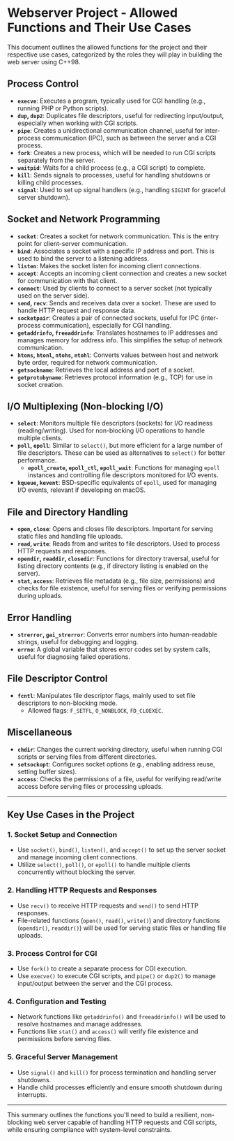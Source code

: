 # Webserver Project - Allowed Functions and Their Use Cases

This document outlines the allowed functions for the project and their respective use cases, categorized by the roles they will play in building the web server using C++98.

## Process Control

- **`execve`**: Executes a program, typically used for CGI handling (e.g., running PHP or Python scripts).
- **`dup`, `dup2`**: Duplicates file descriptors, useful for redirecting input/output, especially when working with CGI scripts.
- **`pipe`**: Creates a unidirectional communication channel, useful for inter-process communication (IPC), such as between the server and a CGI process.
- **`fork`**: Creates a new process, which will be needed to run CGI scripts separately from the server.
- **`waitpid`**: Waits for a child process (e.g., a CGI script) to complete.
- **`kill`**: Sends signals to processes, useful for handling shutdowns or killing child processes.
- **`signal`**: Used to set up signal handlers (e.g., handling `SIGINT` for graceful server shutdown).

## Socket and Network Programming

- **`socket`**: Creates a socket for network communication. This is the entry point for client-server communication.
- **`bind`**: Associates a socket with a specific IP address and port. This is used to bind the server to a listening address.
- **`listen`**: Makes the socket listen for incoming client connections.
- **`accept`**: Accepts an incoming client connection and creates a new socket for communication with that client.
- **`connect`**: Used by clients to connect to a server socket (not typically used on the server side).
- **`send`, `recv`**: Sends and receives data over a socket. These are used to handle HTTP request and response data.
- **`socketpair`**: Creates a pair of connected sockets, useful for IPC (inter-process communication), especially for CGI handling.
- **`getaddrinfo`, `freeaddrinfo`**: Translates hostnames to IP addresses and manages memory for address info. This simplifies the setup of network communication.
- **`htons`, `htonl`, `ntohs`, `ntohl`**: Converts values between host and network byte order, required for network communication.
- **`getsockname`**: Retrieves the local address and port of a socket.
- **`getprotobyname`**: Retrieves protocol information (e.g., TCP) for use in socket creation.

## I/O Multiplexing (Non-blocking I/O)

- **`select`**: Monitors multiple file descriptors (sockets) for I/O readiness (reading/writing). Used for non-blocking I/O operations to handle multiple clients.
- **`poll`, `epoll`**: Similar to `select()`, but more efficient for a large number of file descriptors. These can be used as alternatives to `select()` for better performance.
  - **`epoll_create`, `epoll_ctl`, `epoll_wait`**: Functions for managing `epoll` instances and controlling file descriptors monitored for I/O events.
- **`kqueue`, `kevent`**: BSD-specific equivalents of `epoll`, used for managing I/O events, relevant if developing on macOS.

## File and Directory Handling

- **`open`, `close`**: Opens and closes file descriptors. Important for serving static files and handling file uploads.
- **`read`, `write`**: Reads from and writes to file descriptors. Used to process HTTP requests and responses.
- **`opendir`, `readdir`, `closedir`**: Functions for directory traversal, useful for listing directory contents (e.g., if directory listing is enabled on the server).
- **`stat`, `access`**: Retrieves file metadata (e.g., file size, permissions) and checks for file existence, useful for serving files or verifying permissions during uploads.

## Error Handling

- **`strerror`, `gai_strerror`**: Converts error numbers into human-readable strings, useful for debugging and logging.
- **`errno`**: A global variable that stores error codes set by system calls, useful for diagnosing failed operations.

## File Descriptor Control

- **`fcntl`**: Manipulates file descriptor flags, mainly used to set file descriptors to non-blocking mode.
  - Allowed flags: `F_SETFL`, `O_NONBLOCK`, `FD_CLOEXEC`.

## Miscellaneous

- **`chdir`**: Changes the current working directory, useful when running CGI scripts or serving files from different directories.
- **`setsockopt`**: Configures socket options (e.g., enabling address reuse, setting buffer sizes).
- **`access`**: Checks the permissions of a file, useful for verifying read/write access before serving files or processing uploads.

---

## Key Use Cases in the Project

### 1. **Socket Setup and Connection**
   - Use `socket()`, `bind()`, `listen()`, and `accept()` to set up the server socket and manage incoming client connections.
   - Utilize `select()`, `poll()`, or `epoll()` to handle multiple clients concurrently without blocking the server.

### 2. **Handling HTTP Requests and Responses**
   - Use `recv()` to receive HTTP requests and `send()` to send HTTP responses.
   - File-related functions (`open()`, `read()`, `write()`) and directory functions (`opendir()`, `readdir()`) will be used for serving static files or handling file uploads.

### 3. **Process Control for CGI**
   - Use `fork()` to create a separate process for CGI execution.
   - Use `execve()` to execute CGI scripts, and `pipe()` or `dup2()` to manage input/output between the server and the CGI process.

### 4. **Configuration and Testing**
   - Network functions like `getaddrinfo()` and `freeaddrinfo()` will be used to resolve hostnames and manage addresses.
   - Functions like `stat()` and `access()` will verify file existence and permissions before serving files.

### 5. **Graceful Server Management**
   - Use `signal()` and `kill()` for process termination and handling server shutdowns.
   - Handle child processes efficiently and ensure smooth shutdown during interrupts.

---

This summary outlines the functions you'll need to build a resilient, non-blocking web server capable of handling HTTP requests and CGI scripts, while ensuring compliance with system-level constraints.

